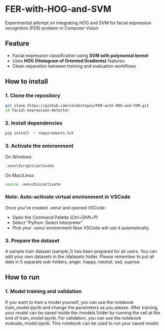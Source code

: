 # FER-with-HOG-and-SVM
Experimental attempt on integrating HOG and SVM for facial expression recognition (FER) problem in Computer Vision


## Feature
- Facial expression classification using **SVM with polynomial kernel**
- Uses **HOG (Histogram of Oriented Gradients)** features
- Clean separation between training and evaluation workflows

## How to install
### 1. Clone the repository
```bash
git clone https://github.com/coldoctopus/FER-with-HOG-and-SVM.git
cd facial-expression-detector
```

### 2. Install dependencies
```bash
pip install -r requirements.txt
```

### 3. Activate the enivronment
On Windows:
```bash
.venv\Scripts\activate
```

On Mac/Linux:
```bash
source .venv/bin/activate
```
### Note: Auto-activate virtual environment in VSCode
Once you've created .venv/ and opened VSCode:
- Open the Command Palette (Ctrl+Shift+P)
- Select "Python: Select Interpreter"
- Pick your .venv/ environment
Now VSCode will use it automatically.

### 3. Prepare the dataset
A sample train dataset (sample_1) has been prepared for all users. You can add your own datasets in the /datasets folder.
Please remember to put all data in 5 separate sub-folders, anger, happy, neutral, sad, suprise.

## How to run
### 1. Model training and validation
If you want to train a model yourself, you can use the notebook train_model.ipynb and change the parameters as you please.
After training, your model can be saved inside the /models folder by running the cell at the end of train_model.ipynb.
For validation, you can use the notebook evaluate_model.ipynb. This notebook can be used to run your saved model.

